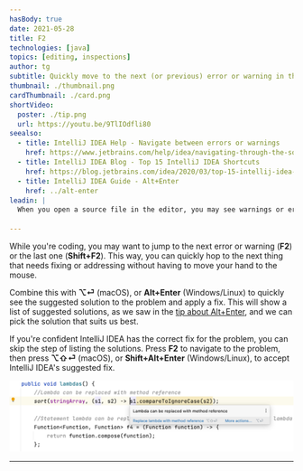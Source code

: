 ```yaml
---
hasBody: true
date: 2021-05-28
title: F2
technologies: [java]
topics: [editing, inspections]
author: tg
subtitle: Quickly move to the next (or previous) error or warning in the file. 
thumbnail: ./thumbnail.png
cardThumbnail: ./card.png
shortVideo:
  poster: ./tip.png
  url: https://youtu.be/9TlIOdfli80
seealso:
  - title: IntelliJ IDEA Help - Navigate between errors or warnings
    href: https://www.jetbrains.com/help/idea/navigating-through-the-source-code.html#navigate-errors-warnings
  - title: IntelliJ IDEA Blog - Top 15 IntelliJ IDEA Shortcuts
    href: https://blog.jetbrains.com/idea/2020/03/top-15-intellij-idea-shortcuts/
  - title: IntelliJ IDEA Guide - Alt+Enter
    href: ../alt-enter
leadin: |
  When you open a source file in the editor, you may see warnings or errors in this file. You can quickly step through to check all these issues without having to use the mouse, just press **F2**.

---
```


  While you're coding, you may want to jump to the next error or warning (**F2**) or the last one (**Shift+F2**). This way, you can quickly hop to the next thing that needs fixing or addressing without having to move your hand to the mouse.

  Combine this with **⌥⏎** (macOS), or **Alt+Enter** (Windows/Linux) to quickly see the suggested solution to the problem and apply a fix. This will show a list of suggested solutions, as we saw in the [tip about Alt+Enter](../alt-enter), and we can pick the solution that suits us best.

  If you're confident IntelliJ IDEA has the correct fix for the problem, you can skip the step of listing the solutions. Press **F2** to navigate to the problem, then press **⌥⇧⏎** (macOS), or **Shift+Alt+Enter** (Windows/Linux), to accept IntelliJ IDEA's suggested fix. 

![Accept suggested fix](accept-suggestion.png)

---
